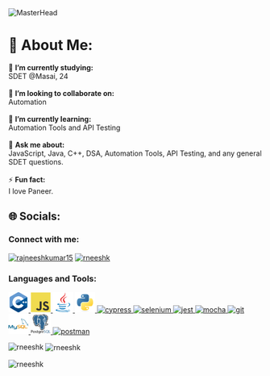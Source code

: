 <img src="https://media.licdn.com/dms/image/v2/D5616AQEDOGFx4OzZWg/profile-displaybackgroundimage-shrink_350_1400/profile-displaybackgroundimage-shrink_350_1400/0/1707759988817?e=1736985600&v=beta&t=Jx6fB47um8wfQiRXSmJc2bde7N8W77VfJl9-78j7GaY" alt="MasterHead">

# 💫 About Me:
🔭 **I’m currently studying:**  <br>SDET @Masai, 24<br><br>👯 **I’m looking to collaborate on:**  <br>Automation<br><br>🌱 **I’m currently learning:**  <br>Automation Tools and API Testing<br><br>💬 **Ask me about:**  <br>JavaScript, Java, C++, DSA, Automation Tools, API Testing, and any general SDET questions.<br><br>⚡ **Fun fact:**  <br>I love Paneer.


## 🌐 Socials:
<h3 align="left">Connect with me:</h3>
<p align="left">
<a href="https://linkedin.com/in/rajneeshkumar15" target="blank"><img align="center" src="https://raw.githubusercontent.com/rahuldkjain/github-profile-readme-generator/master/src/images/icons/Social/linked-in-alt.svg" alt="rajneeshkumar15" height="30" width="40" /></a>
<a href="https://www.leetcode.com/rneeshk" target="blank"><img align="center" src="https://raw.githubusercontent.com/rahuldkjain/github-profile-readme-generator/master/src/images/icons/Social/leet-code.svg" alt="rneeshk" height="30" width="40" /></a>
</p>

<h3 align="left">Languages and Tools:</h3>
<p align="left"> <a href="https://www.w3schools.com/cpp/" target="_blank" rel="noreferrer"> <img src="https://raw.githubusercontent.com/devicons/devicon/master/icons/cplusplus/cplusplus-original.svg" alt="cplusplus" width="40" height="40"/> </a> <a href="https://developer.mozilla.org/en-US/docs/Web/JavaScript" target="_blank" rel="noreferrer"> <img src="https://raw.githubusercontent.com/devicons/devicon/master/icons/javascript/javascript-original.svg" alt="javascript" width="40" height="40"/> </a> <a href="https://www.java.com" target="_blank" rel="noreferrer"> <img src="https://raw.githubusercontent.com/devicons/devicon/master/icons/java/java-original.svg" alt="java" width="40" height="40"/> </a> <a href="https://www.python.org" target="_blank" rel="noreferrer"> <img src="https://raw.githubusercontent.com/devicons/devicon/master/icons/python/python-original.svg" alt="python" width="40" height="40"/> </a> <a href="https://www.cypress.io" target="_blank" rel="noreferrer"> <img src="https://raw.githubusercontent.com/simple-icons/simple-icons/6e46ec1fc23b60c8fd0d2f2ff46db82e16dbd75f/icons/cypress.svg" alt="cypress" width="40" height="40"/> </a> <a href="https://www.selenium.dev" target="_blank" rel="noreferrer"> <img src="https://raw.githubusercontent.com/detain/svg-logos/780f25886640cef088af994181646db2f6b1a3f8/svg/selenium-logo.svg" alt="selenium" width="40" height="40"/> </a> <a href="https://jestjs.io" target="_blank" rel="noreferrer"> <img src="https://www.vectorlogo.zone/logos/jestjsio/jestjsio-icon.svg" alt="jest" width="40" height="40"/> </a> <a href="https://mochajs.org" target="_blank" rel="noreferrer"> <img src="https://www.vectorlogo.zone/logos/mochajs/mochajs-icon.svg" alt="mocha" width="40" height="40"/> </a> <a href="https://git-scm.com/" target="_blank" rel="noreferrer"> <img src="https://www.vectorlogo.zone/logos/git-scm/git-scm-icon.svg" alt="git" width="40" height="40"/> </a> </a> <a href="https://www.mysql.com/" target="_blank" rel="noreferrer"> <img src="https://raw.githubusercontent.com/devicons/devicon/master/icons/mysql/mysql-original-wordmark.svg" alt="mysql" width="40" height="40"/> </a> <a href="https://www.postgresql.org" target="_blank" rel="noreferrer"> <img src="https://raw.githubusercontent.com/devicons/devicon/master/icons/postgresql/postgresql-original-wordmark.svg" alt="postgresql" width="40" height="40"/> </a> <a href="https://postman.com" target="_blank" rel="noreferrer"> <img src="https://www.vectorlogo.zone/logos/getpostman/getpostman-icon.svg" alt="postman" width="40" height="40"/> </a> </p>


<p><img align="left" src="https://github-readme-stats.vercel.app/api/top-langs?username=rneeshk&show_icons=true&locale=en&layout=compact" alt="rneeshk" /></p>

<p>&nbsp;<img align="center" src="https://github-readme-stats.vercel.app/api?username=rneeshk&show_icons=true&locale=en" alt="rneeshk" /></p>

<p><img align="center" src="https://github-readme-streak-stats.herokuapp.com/?user=rneeshk&" alt="rneeshk" /></p>


